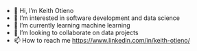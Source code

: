 - 👋 Hi, I’m Keith Otieno
- 👀 I’m interested in software development and data science
- 🌱 I’m currently learning machine learning 
- 💞️ I’m looking to collaborate on data projects
- 📫 How to reach me https://www.linkedin.com/in/keith-otieno/

<!---
OtienoKeith/OtienoKeith is a ✨ special ✨ repository because its `README.md` (this file) appears on your GitHub profile.
You can click the Preview link to take a look at your changes.
--->
